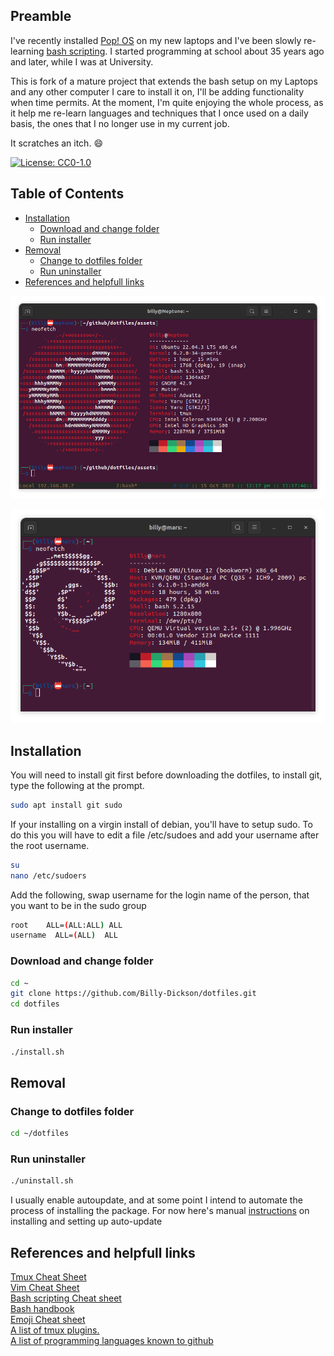 ## Preamble

I've recently installed  [Pop! OS](https://pop.system76.com) on my new laptops and I've been slowly re-learning [bash scripting](https://ryanstutorials.net/bash-scripting-tutorial/). I started programming at school about 35 years ago and later, while I was at University.

This is fork of a mature project that extends the bash setup on my Laptops and any other computer I care to install it on, I'll be adding functionality when time permits. At the moment, I'm quite enjoying the whole process, as it help me re-learn languages and techniques that I once used on a daily basis, the ones that I no longer use in my current job.

It scratches an itch. :smile:

[![License: CC0-1.0](https://img.shields.io/badge/License-CC0%201.0-lightgrey.svg)](http://creativecommons.org/publicdomain/zero/1.0/)

## Table of Contents
 - [Installation](#installation)
   - [Download and change folder](#download-and-change-folder)
   - [Run installer](#run-installer)
 - [Removal](#removal)
   - [Change to dotfiles folder](#change-to-dotfiles-folder)
   - [Run uninstaller](#run-uninstaller)
 - [References and helpfull links](#references-and-helpfull-links)

![Terminal Screenshot](/assets/Screenshot-Ubuntu-New.png)

![Terminal Screenshot](/assets/Screenshot-Debian-New.png)

## Installation

You will need to install git first before downloading the dotfiles, to install git, type the following at the prompt.

```bash
sudo apt install git sudo
```

If your installing on a virgin install of debian, you'll have to setup sudo. To do this you will have to edit a file /etc/sudoes and add your username after the root username.

```bash
su
nano /etc/sudoers
```

Add the following, swap username for the login name of the person, that you want to be in the sudo group

```bash
root    ALL=(ALL:ALL) ALL  
username  ALL=(ALL)  ALL
```

### Download and change folder

```bash
cd ~
git clone https://github.com/Billy-Dickson/dotfiles.git
cd dotfiles
```

### Run installer

```bash
./install.sh
```
## Removal

### Change to dotfiles folder
```bash
cd ~/dotfiles
```

### Run uninstaller

```bash
./uninstall.sh
```

I usually enable autoupdate, and at some point I intend to automate the process of installing the package. For now here's manual [instructions](https://www.sebae.net/blog/how-to-configure-automatic-updates-on-debian/) on installing and setting up auto-update

## References and helpfull links
[Tmux Cheat Sheet](https://tmuxcheatsheet.com/)  
[Vim Cheat Sheet](https://devhints.io/vim)  
[Bash scripting Cheat sheet](https://devhints.io/bash)  
[Bash handbook](https://github.com/denysdovhan/bash-handbook)  
[Emoji Cheat sheet](https://github.com/ikatyang/emoji-cheat-sheet#table-of-contents)  
[A list of tmux plugins.](https://github.com/tmux-plugins/list)  
[A list of programming languages known to github](https://github.com/github/linguist/blob/master/lib/linguist/languages.yml)   


[def]: assets/Screenshot-Ubuntu.png